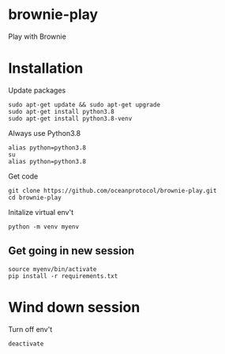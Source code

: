 # brownie-play
Play with Brownie

# Installation

Update packages
```console
sudo apt-get update && sudo apt-get upgrade
sudo apt-get install python3.8
sudo apt-get install python3.8-venv
```

Always use Python3.8
```console
alias python=python3.8
su
alias python=python3.8
```

Get code
```console
git clone https://github.com/oceanprotocol/brownie-play.git
cd brownie-play
```

Initalize virtual env't
```console
python -m venv myenv
```

## Get going in new session

```console
source myenv/bin/activate 
pip install -r requirements.txt 
```


# Wind down session

Turn off env't
```console
deactivate
```
